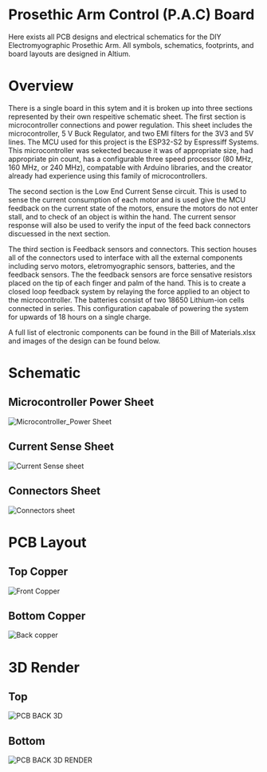 # Prosethic Arm Control (P.A.C) Board

Here exists all PCB designs and electrical schematics for the DIY Electromyographic Prosethic Arm. All symbols, schematics, footprints, and board layouts are designed in Altium. 

# Overview

There is a single board in this sytem and it is broken up into three sections represented by their own respeitive schematic sheet. The first section is microcontroller connections and power regulation. This sheet includes the microcontroller, 5 V Buck Regulator, and two EMI filters for the 3V3 and 5V lines. The MCU used for this project is the ESP32-S2 by Espressiff Systems. This microcontroller was sekected because it was of appropriate size, had appropriate pin count, has a configurable three speed processor (80 MHz, 160 MHz, or 240 MHz), compatable with Arduino libraries, and the creator already had experience using this family of microcontrollers. 

The second section is the Low End Current Sense circuit. This is used to sense the current consumption of each motor and is used give the MCU feedback on the current state of the motors, ensure the motors do not enter stall, and to check of an object is within the hand. The current sensor response will also be used to verify the input of the feed back connectors discuessed in the next section.  

The third section is Feedback sensors and connectors. This section houses all of the connectors used to interface with all the external components including servo motors, eletromyographic sensors, batteries, and the feedback sensors. The the feedback sensors are force sensative resistors placed on the tip of each finger and palm of the hand. This is to create a closed loop feedback system by relaying the force applied to an object to the microcontroller. The batteries consist of two 18650 Lithium-ion cells connected in series. This configuration capabale of powering the system for upwards of 18 hours on a single charge. 

A full list of electronic components can be found in the Bill of Materials.xlsx and images of the design can be found below.

# Schematic
## Microcontroller Power Sheet
![Microcontroller_Power Sheet](https://user-images.githubusercontent.com/49044136/205477574-a3dd425d-cf8c-4f5e-bab4-c07542127ff5.png)
## Current Sense Sheet
![Current Sense sheet](https://user-images.githubusercontent.com/49044136/205477589-91933f67-34e2-4358-af3d-e4d87e769c6b.png)
## Connectors Sheet
![Connectors sheet](https://user-images.githubusercontent.com/49044136/205477596-1d0d640e-c56b-4eee-aea8-f74eddb341b0.png)

# PCB Layout
## Top Copper
![Front Copper](https://user-images.githubusercontent.com/49044136/205477656-8e42e34b-dd75-43ee-9f2b-0ec3aba00bb1.png)
## Bottom Copper
![Back copper](https://user-images.githubusercontent.com/49044136/205477662-ded94ca8-ce4d-48af-a675-c6c8e50ff81b.png)

# 3D Render
## Top
![PCB BACK 3D](https://user-images.githubusercontent.com/49044136/205477670-dd9c9b01-b8f1-4e46-ba3c-b9c282a79933.png)
## Bottom
![PCB BACK 3D RENDER](https://user-images.githubusercontent.com/49044136/205477678-5a4fa943-6b0f-4d79-8838-1e27ebff38d8.png)

